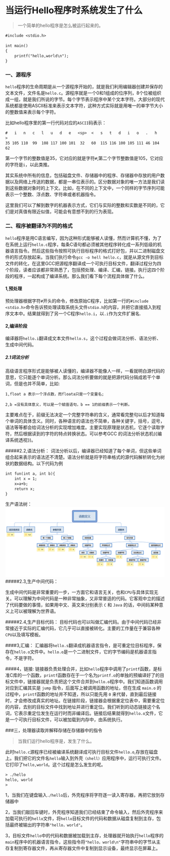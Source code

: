# 当运行Hello程序时系统发生了什么

> 一个简单的hello程序是怎么被运行起来的。
```
#include <stdio.h>

int main()
{
    printf("hello,world\n");
}
```

### 一、源程序

`hello`程序的生命周期是从一个源程序开始的，就是我们利用编辑器创建并保存的文本文件，文件名是`hello.c`。源程序就是一个0和1组成的位序列，8个位被组织成一组，就是我们所说的字节。每个字节表示程序中某个文本字符。大部分的现代系统都是使用ASCII标准来表示文本字符，这种方式实际就是用唯一的单字节大小的整数值来表示每个字符。

比如hello程序里的第一行代码对应的`ASCII`码表示：
    
```
#   i   n   c   l   u   d   e   <sp>  <   s   t   d   i   o   .   h   >
35 105 110  99  108 117 100 101  32   60  115 116 100 105 111 46 104 62   

```
    
第一个字节的整数值是35，它对应的就是字符`#`;第二个字节整数值是105，它对应的字符是`i`，以此类推。

其实系统中所有的信息，包括磁盘文件、存储器中的程序、存储器中存放的用户数据以及网络上传送的数据，都是一串位表示的。区分数据对象的唯一方法是我们读到这些数据对象时的上下文。比如，在不同的上下文中，一个同样的字节序列可能表示一个整数、浮点数、字符串或者机器指令。

这里我们可以了解到数字的机器表示方式，它们与实际的整数和实数是不同的，它们是对真值有限近似值，可能会有意想不到的行为表现。

### 二、程序被翻译为不同的格式

`hello`程序是用C语言编写，因为这种形式能够被人读懂，然而计算机不懂，为了在系统上运行`hello.c`程序，每条C语句都必须被其他程序转化成一系列低级的机器语言指令。然后这些指令按照可执行目标程序的格式打好包，并以二进制磁盘文件的形式存放起来。当我们执行命令`gcc -o hell hello.c`，就是从源文件到目标文件的转化，在这里GCC把源程序翻译成一个可执行目标文件，翻译过程分为四个阶段，读者应该都非常熟悉了，包括预处理、编译、汇编，链接。执行这四个阶段的程序，一起构成了编译系统。那么我们看下每个流程具体做了什么。

#### 1,预处理
预处理器根据字符`#`开头的命令，修改原始C程序，比如第一行的`#include <stdio.h>`命令告诉预处理读取系统头文件`stdio.h`的内容，并把它直接插入到程序文本中。结果就得到了另一个C程序`hello.i`，以`.i`作为文件扩展名.

#### 2,编译阶段
编译器将`hello.i`翻译成文本文件`hello.s`，这个过程会做词法分析、语法分析、生成中间代码。
##### 2.1词法分析
高级语言程序形式是能够被人读懂的，编译器不能像人一样，一看就明白源代码的意思，它只能逐个单词分析。那么词法分析要做的就是把源代码分隔成若干个单词，但是也并不简单，比如:

```
1,float a 表示一个浮点数，而floata只是一个变量名;

2,b =没有具体意义，可以是一个赋值语句，b == 1的前缀表示一个判断。

```

主要难点在于，前缀无法决定一个完整字符串的含义，通常看完整句以后才知道每个单词的具体含义。同时，各种语言的语法也不简单，各种关键字，括号，逗号，语法等等都会给词法分析的实现增加难度。主要实现原理是状态机，它逐个读取字符，然后根据读到的字符的特点转换状态。可以参考GCC 的词法分析状态机(《编译系统透视》)。

#####2.2,语法分析：
词法分析以后，编译器已经知道了每个单词，但这些单词组合起来表示的语法还不清楚。语法分析就是将字符串格式的源代码解析转化为树状的数据结构。以下代码为例

```
int fun(int a, int b){
    int x = 1;
    x=a+b;
    return x;
}
```
生产语法树：
<img src="./1.1.png" alt="图1.1" title="图1.1" width="700"/>
#####2.3,生产中间代码：

生成中间代码是非常重要的一步，一方面它和语言无关，也和`CPU`与具体实现无关。可以理解为中间代码是一种非常抽象，又非常普适的代码。它客观中立的描述了代码要做的事情，如果用中文、英文来分别表示 `C` 和 `Java` 的话，中间码某种意义上可以被理解为世界语。


#####2.4,生产目标代码：
目标代码也可以叫做汇编代码。由于中间代码已经非常接近于实际的汇编代码，它几乎可以直接被转化。主要的工作量在于兼容各种`CPU`以及填写模板。

####3,汇编：
汇编器将`hello.s`翻译成机器语言指令，是可重定位目标程序，保存在`hello.o`文件中。`hello.o`是一个二进制文件，它的字节编码是机器语言指令，不是字符。

####4，链接:
链接器负责处理合并，比如`hello`程序中调用了`printf`函数，是标准C库的一个函数，`printf`函数存在于一个名为`printf.o`的单独的预编译好了的目标文件中，链接器就是负责把这个文件合并到`hello.o`程序中。我们知道函数调用对应到汇编其实是 `jump` 指令，后面写上被调用函数的地址，但在生成 `main.o` 的过程中，`printf`函数的地址并不知道，所以只能先用 `0` 来代替，直到最后链接时，才会修改成真实的地址。在链接阶段，链接器会根据重定位表中，需要重定位的内容，去别的目标文件中找到地址并进行重定位。我们听到的动态链接这个名词，它表示重定位发生在运行时而非编译后。链接后结果就得到`hello.o`文件，它是一个可执行目标文件，可以被加载到内存中，由系统执行。

###三，处理器读取并解释存储在存储器中的指令
>当我们运行hello程序是，发生了什么。

此时`hello.c`源程序已经被编译系统翻译成可执行目标文件`hello.o`,存放在磁盘上。我们把它的文件名`hello`输入到外壳`（shell）`应用程序中，运行可执行文件。它打印了`hello,world`。这个过程是怎么发生的呢。

```
> ./hello
hello, world
> 
```
1，当我们在键盘输入`./hello`后，外壳程序将字符逐一读入寄存器，再把它放到存储器中

2，当我们敲回车键时，外壳程序知道我们已经结束了命令输入，然后外壳程序来加载可执行的`hello`文件，将`hello`目标文件的代码和数据从磁盘复制到主存，包括最终被输出的字符串`"hello，world"`。

3，目标文件`hello`中的代码和数据被加载到主存，处理器就开始执行`hello`程序的`main`程序中的机器语言指令，这些指令将`"hello，world\n"`字符串中的字节从主存复制到寄存器文件，再从寄存器文件中复制到显示设备，最终显示在屏幕上。

